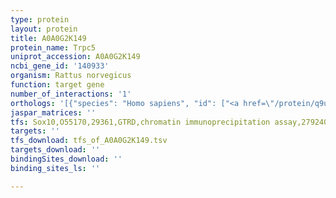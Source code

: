 ```yaml
---
type: protein
layout: protein
title: A0A0G2K149
protein_name: Trpc5
uniprot_accession: A0A0G2K149
ncbi_gene_id: '140933'
organism: Rattus norvegicus
function: target gene
number_of_interactions: '1'
orthologs: '[{"species": "Homo sapiens", "id": ["<a href=\"/protein/q9ul62\">Q9UL62</a>"]}, {"species": "Danio rerio", "id": ["E9QI09"]}, {"species": "Mus musculus", "id": ["<a href=\"/protein/q9qx29\">Q9QX29</a>"]}, {"species": "Caenorhabditis elegans", "id": ["<a href=\"/protein/q8i6y9\">Q8I6Y9</a>"]}, {"species": "Drosophila melanogaster", "id": ["<a href=\"/protein/q9vjj7\">Q9VJJ7</a>"]}]'
jaspar_matrices: ''
tfs: Sox10,O55170,29361,GTRD,chromatin immunoprecipitation assay,27924024%5Buid%5D,No
targets: ''
tfs_download: tfs_of_A0A0G2K149.tsv
targets_download: ''
bindingSites_download: ''
binding_sites_ls: ''

---
```


